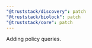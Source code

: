```yaml
---
"@truststack/discovery": patch
"@truststack/biolock": patch
"@truststack/core": patch
---
```


Adding policy queries.
